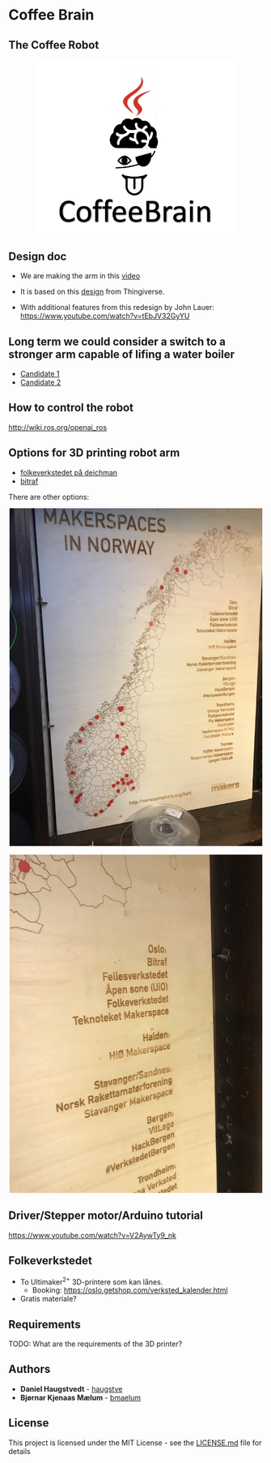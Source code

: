 # Coffee Brain
## The Coffee Robot

<p align="center">
  <img src="logo.png" width="400"/>
</p>

## Design doc
- We are making the arm in this [video](https://www.youtube.com/watch?v=RdmdFIhCo4M)
- It is based on this [design](https://www.thingiverse.com/thing:3327968) from Thingiverse.
  
- With additional features from this redesign by John Lauer: https://www.youtube.com/watch?v=tEbJV32GyYU

## Long term we could consider a switch to a stronger arm capable of lifing a water boiler
- [Candidate 1](https://www.indiegogo.com/projects/xarm-cost-effective-intuitive-industrial-robot-arm#/)
- [Candidate 2](https://www.youtube.com/watch?v=jsZvhDbnfRo)

## How to control the robot
http://wiki.ros.org/openai_ros

## Options for 3D printing robot arm

* [folkeverkstedet på deichman](https://oslo.getshop.com/verksted_kalender.html)
* [bitraf](https://bitraf.no/)

There are other options: 
<p align="center">
  <img src="Map of makerspaces.jpg" width="500"/>
</p>
<p align="center">
  <img src="Names of makerspaces.jpg" width="500"/>
</p>

## Driver/Stepper motor/Arduino tutorial
https://www.youtube.com/watch?v=V2AywTy9_nk

## Folkeverkstedet

* To Ultimaker<sup>2+</sup> 3D-printere som kan lånes.
  * Booking: https://oslo.getshop.com/verksted_kalender.html
* Gratis materiale?

## Requirements

TODO: What are the requirements of the 3D printer?

## Authors

* **Daniel Haugstvedt** - [haugstve](https://github.com/haugstve)
* **Bjørnar Kjenaas Mælum** - [bmaelum](https://github.com/bmaelum)

## License

This project is licensed under the MIT License - see the [LICENSE.md](LICENSE.md) file for details
